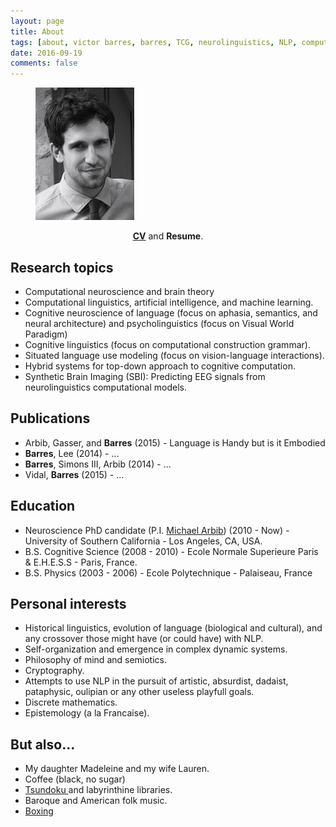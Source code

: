 ```yaml
---
layout: page
title: About
tags: [about, victor barres, barres, TCG, neurolinguistics, NLP, computational neuroscience, AI, construction grammar]
date: 2016-09-19
comments: false
---
```


<figure>
	<img src="/assets/img/portrait.png">
</figure>

<div align="center">
<a href="/assets/dat/barres-cv.pdf"><b>CV</b></a> and <b>Resume</b>.
</div>

## Research topics
* Computational neuroscience and brain theory
* Computational linguistics, artificial intelligence, and machine learning.
* Cognitive neuroscience of language (focus on aphasia, semantics, and neural architecture) and psycholinguistics (focus on Visual World Paradigm)
* Cognitive linguistics (focus on computational construction grammar).
* Situated language use modeling (focus on vision-language interactions).
* Hybrid systems for top-down approach to cognitive computation.
* Synthetic Brain Imaging (SBI): Predicting EEG signals from neurolinguistics computational models.

## Publications
* Arbib, Gasser, and <b>Barres</b> (2015) - Language is Handy but is it Embodied
* <b>Barres</b>, Lee (2014) - ...
* <b>Barres</b>, Simons III, Arbib (2014) - ...
* Vidal, <b>Barres</b> (2015) - ...

## Education
* Neuroscience PhD candidate (P.I. <a href="https://scholar.google.com/citations?user=it1vhYAAAAAJ&hl=en">Michael Arbib</a>)  (2010 - Now) - University of Southern California - Los Angeles, CA, USA.
* B.S. Cognitive Science (2008 - 2010) - Ecole Normale Superieure Paris & E.H.E.S.S - Paris, France.
* B.S. Physics (2003 - 2006) - Ecole Polytechnique - Palaiseau, France

## Personal interests
* Historical linguistics, evolution of language (biological and cultural), and any crossover those might have (or could have) with NLP.
* Self-organization and emergence in complex dynamic systems.
* Philosophy of mind and semiotics.
* Cryptography.
* Attempts to use NLP in the pursuit of artistic, absurdist, dadaist, pataphysic, oulipian or any other useless playfull goals.
* Discrete mathematics.
* Epistemology (a la Francaise).

## But also...
* My daughter Madeleine and my wife Lauren.
* Coffee (black, no sugar)
* <a href="https://en.wikipedia.org/wiki/Tsundoku"> Tsundoku </a> and labyrinthine libraries.
* Baroque and American folk music.
* <a href="http://www.cultureboxe.com/">Boxing</a>
